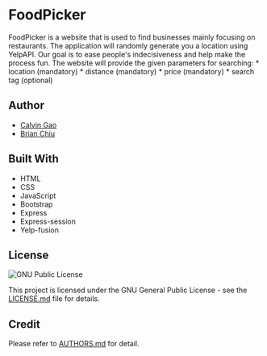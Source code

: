 # FoodPicker

FoodPicker is a website that is used to find businesses mainly focusing on restaurants. 
The application will randomly generate you a location using YelpAPI. Our goal is to ease people's indecisiveness and help make the process fun.
The website will provide the given parameters for searching: 
	* location		(mandatory)
	* distance		(mandatory)
	* price			(mandatory)
	* search tag	(optional)

## Author
* [Calvin Gao](https://github.com/calvin-gao)
* [Brian Chiu](https://github.com/bchiu3)

## Built With
* HTML
* CSS
* JavaScript
* Bootstrap
* Express
* Express-session
* Yelp-fusion

## License
![](https://www.gnu.org/graphics/gplv3-or-later.svg "GNU Public License")

This project is licensed under the GNU General Public License - see the [LICENSE.md](LICENSE) file for details.

## Credit
Please refer to [AUTHORS.md](AUTHORS.md) for detail.

